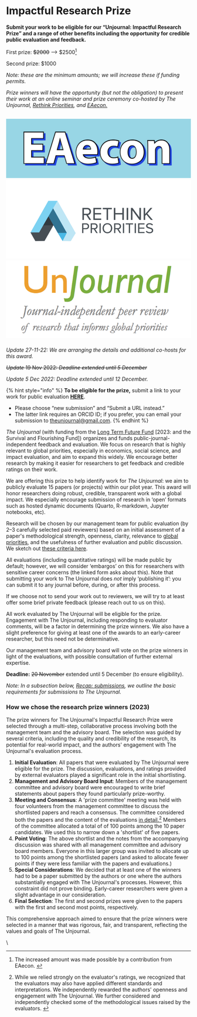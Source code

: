 # Impactful Research Prize

**Submit your work to be eligible for our “Unjournal: Impactful Research Prize” and a range of other benefits including the opportunity for credible public evaluation and feedback.**

First prize: ~~$2000~~ --> $2500[^1]

Second prize: $1000

_Note: these are the minimum amounts; we will increase these if funding permits._

_Prize winners will have the opportunity (but not the obligation) to present their work at an online seminar and prize ceremony co-hosted by The Unjournal,_ [_Rethink Priorities_](https://rethinkpriorities.org/)_, and_ [_EAecon._](https://forum.effectivealtruism.org/posts/9gLtXR6KkZEYie8Au/introducing-eaecon-community-building-project)

## <img src="../../../.gitbook/assets/image (3) (1).png" alt="" data-size="line"><img src="../../../.gitbook/assets/image (7) (1).png" alt="" data-size="line"><img src="../../../.gitbook/assets/image (2) (1).png" alt="" data-size="line">

_Update 27-11-22: We are arranging the details and additional co-hosts for this award._

~~_Update_ 19 Nov 2022: _Deadline extended until 5 December_~~

_Update 5 Dec 2022: Deadline extended until 12 December._

{% hint style="info" %}
**To be eligible for the prize,** submit a link to your work for public evaluation [**HERE**](https://unjournaldev.cloud68.co/login).

* Please choose “new submission” and “Submit a URL instead.”
* The latter link requires an ORCID ID; if you prefer, you can email your submission to [theunjournal@gmail.com](mailto:theunjournal@gmail.com).
{% endhint %}

_The Unjournal_ (with funding from the [Long Term Future Fund](https://funds.effectivealtruism.org/funds/far-future) \[2023: and the Survival and Flourishing Fund]) organizes and funds public-journal-independent feedback and evaluation. We focus on research that is highly relevant to global priorities, especially in economics, social science, and impact evaluation, and aim to expand this widely. We encourage better research by making it easier for researchers to get feedback and credible ratings on their work.

We are offering this prize to help identify work for _The Unjournal_: we aim to publicly evaluate 15 papers (or projects) within our pilot year. This award will honor researchers doing robust, credible, transparent work with a global impact. We especially encourage submission of research in ‘open’ formats such as hosted dynamic documents (Quarto, R-markdown, Jupyter notebooks, etc).

Research will be chosen by our management team for public evaluation (by 2–3 carefully selected paid reviewers) based on an initial assessment of a paper's methodological strength, openness, clarity, relevance to [global priorities](https://effective-giving-marketing.gitbook.io/unjournal-x-ea-and-global-priorities-research/the-field-and-ea-gp-research/what-is-ea-gp-relevant-research), and the usefulness of further evaluation and public discussion. We sketch out [these criteria here](https://effective-giving-marketing.gitbook.io/unjournal-x-ea-and-global-priorities-research/policies-projects-evaluation-workflow/policies-and-templates/considering-projects).

All evaluations (including quantitative ratings) will be made public by default; however, we will consider ‘embargos’ on this for researchers with sensitive career concerns (the linked form asks about this). Note that submitting your work to The Unjournal does _not_ imply ‘publishing it’: you can submit it to any journal before, during, or after this process.

If we choose not to send your work out to reviewers, we will try to at least offer some brief private feedback (please reach out to us on this).

All work evaluated by The Unjournal will be eligible for the prize. Engagement with The Unjournal, including responding to evaluator comments, will be a factor in determining the prize winners. We also have a slight preference for giving at least one of the awards to an early-career researcher, but this need not be determinative.

Our management team and advisory board will vote on the prize winners in light of the evaluations, with possible consultation of further external expertise.

**Deadline:** ~~20 November~~ extended until 5 December (to ensure eligibility).

_Note: In a subsection below,_ [_Recap: submissions_](recap-submissions.md)_, we outline the basic requirements for submissions to The Unjournal._



### How we chose the research prize winners (2023)

The prize winners for The Unjournal's Impactful Research Prize were selected through a multi-step, collaborative process involving both the management team and the advisory board. The selection was guided by several criteria, including the quality and credibility of the research, its potential for real-world impact, and the authors' engagement with The Unjournal's evaluation process.

1. **Initial Evaluation**: All papers that were evaluated by The Unjournal were eligible for the prize. The discussion, evaluations, and ratings provided by external evaluators played a significant role in the initial shortlisting.&#x20;
2. **Management and Advisory Board Input**: Members of the management committee and advisory board were encouraged to write brief statements about papers they found particularly prize-worthy.&#x20;
3. **Meeting and Consensus**: A 'prize committee' meeting was held with four volunteers from the management committee to discuss the shortlisted papers and reach a consensus. The committee considered both the papers and the content of the evaluations [in detail.](#user-content-fn-2)[^2]  Members of the committee allocated a total of  of 100 points among the 10 paper candidates. We used this to narrow down a 'shortlist' of five papers.&#x20;
4. **Point Voting**: The above shortlist and the notes from the accompanying discussion was shared with all management committee and advisory board members. Everyone in this larger group was invited to allocate up to 100 points among the shortlisted papers (and asked to allocate fewer points if they were less familiar with the papers and evaluations.)
5. **Special Considerations**: We decided that at least one of the winners had to be a paper submitted by the authors or one where the authors substantially engaged with The Unjournal's processes. However, this constraint did not prove binding.  Early-career researchers were given a  slight advantage in our consideration.
6. **Final Selection**: The first and second prizes were given to the papers with the first and second most points, respectively.

This comprehensive approach aimed to ensure that the prize winners were selected in a manner that was rigorous, fair, and transparent, reflecting the values and goals of The Unjournal.

\




[^1]: The increased amount was made possible by a contribution from EAecon.&#x20;

[^2]: While we relied strongly on the evaluator's ratings, we recognized that the evaluators may also have applied different standards and interpretations. We independently rewarded the authors' openness and engagement with The Unjournal. We further considered and independently checked some of the  methodological issues raised by the evaluators.&#x20;


